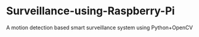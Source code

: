 # Surveillance-using-Raspberry-Pi
A motion detection based smart surveillance system using Python+OpenCV
